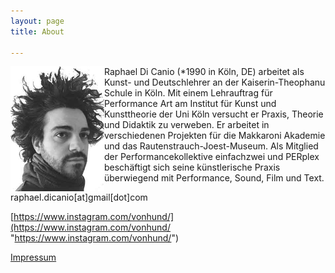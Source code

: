 ```yaml
---
layout: page
title: About

---
```

<img src="uploads/unbenannt-5.jpg" alt="bild" height="200px" width="150px" style="float:left;">
Raphael Di Canio (*1990 in Köln, DE) arbeitet als Kunst- und Deutschlehrer an der Kaiserin-Theophanu Schule in Köln. Mit einem Lehrauftrag für Performance Art am Institut für Kunst und Kunsttheorie der Uni Köln versucht er Praxis, Theorie und Didaktik zu verweben. Er arbeitet in verschiedenen Projekten für die Makkaroni Akademie und das Rautenstrauch-Joest-Museum. Als Mitglied der Performancekollektive einfachzwei und PERplex beschäftigt sich seine künstlerische Praxis überwiegend mit Performance, Sound, Film und Text.

raphael.dicanio\[at\]gmail\[dot\]com

[https://www.instagram.com/vonhund/](https://www.instagram.com/vonhund/ "https://www.instagram.com/vonhund/")

[Impressum](/impressum "Impressum")